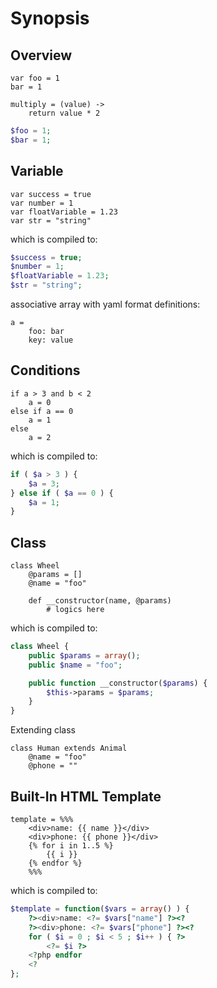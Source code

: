 Synopsis
=========


## Overview

```
var foo = 1
bar = 1

multiply = (value) ->
    return value * 2
```

```php
$foo = 1;
$bar = 1;
```


## Variable

```
var success = true
var number = 1
var floatVariable = 1.23
var str = "string"
```

which is compiled to:

```php
$success = true;
$number = 1;
$floatVariable = 1.23;
$str = "string";
```

associative array with yaml format definitions:

```
a = 
    foo: bar
    key: value
```


## Conditions

```
if a > 3 and b < 2
    a = 0
else if a == 0
    a = 1
else
    a = 2
```

which is compiled to:

```php
if ( $a > 3 ) {
    $a = 3;
} else if ( $a == 0 ) {
    $a = 1;
}
```

## Class

```
class Wheel
    @params = []
    @name = "foo"

    def __constructor(name, @params)
        # logics here

```

which is compiled to:

```php
class Wheel {
    public $params = array();
    public $name = "foo";

    public function __constructor($params) {
        $this->params = $params;
    }
}
```


Extending class

```
class Human extends Animal
    @name = "foo"
    @phone = ""
```

## Built-In HTML Template

```
template = %%%
    <div>name: {{ name }}</div>
    <div>phone: {{ phone }}</div>
    {% for i in 1..5 %}
        {{ i }}
    {% endfor %}
    %%%
```

which is compiled to:

```php
$template = function($vars = array() ) {
    ?><div>name: <?= $vars["name"] ?><?
    ?><div>phone: <?= $vars["phone"] ?><?
    for ( $i = 0 ; $i < 5 ; $i++ ) { ?> 
        <?= $i ?>
    <?php endfor
    <?
};
```




